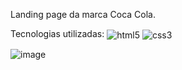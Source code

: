 Landing page da marca Coca Cola.

Tecnologias utilizadas: 
 <img align="center" alt="html5" src="https://img.shields.io/badge/HTML5-E34F26?style=for-the-badge&logo=html5&logoColor=white"/> <img align="center" alt="css3" src="https://img.shields.io/badge/CSS3-1572B6?style=for-the-badge&logo=css3&logoColor=white"/>


![image](https://github.com/HenriqueBran/Landing-page---Coca-Cola/assets/114500097/dcbbbf93-ac08-4680-86ae-aa6214c909ec)
